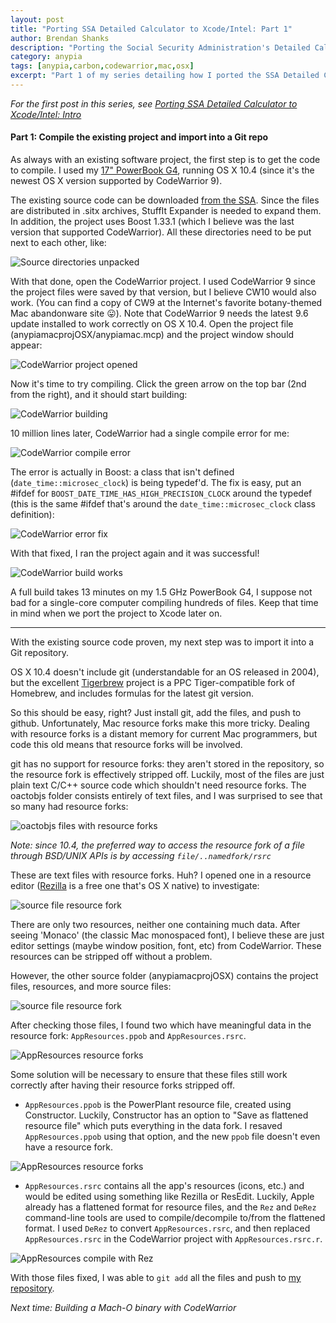```yaml
---
layout: post
title: "Porting SSA Detailed Calculator to Xcode/Intel: Part 1"
author: Brendan Shanks
description: "Porting the Social Security Administration's Detailed Calculator from CodeWarrior to Xcode and Intel: Part 1"
category: anypia
tags: [anypia,carbon,codewarrior,mac,osx]
excerpt: "Part 1 of my series detailing how I ported the SSA Detailed Calculator from PowerPC to Intel Macs"
---
```


*For the first post in this series, see [Porting SSA Detailed Calculator to Xcode/Intel: Intro](/2015/07/18/porting-anypia-to-xcodeintel)*

#### Part 1: Compile the existing project and import into a Git repo

As always with an existing software project, the first step is to get the code to compile. I used my [17" PowerBook G4](http://lowendmac.com/2004/17-powerbook-g4-1-5-ghz-mid-2004/), running OS X 10.4 (since it's the newest OS X version supported by CodeWarrior 9).

The existing source code can be downloaded [from the SSA](http://www.ssa.gov/OACT/anypia/source.html). Since the files are distributed in .sitx archives, StuffIt Expander is needed to expand them. In addition, the project uses Boost 1.33.1 (which I believe was the last version that supported CodeWarrior). All these directories need to be put next to each other, like:

<img src="/assets/posts/porting-ssa-detailed-calculator-to-xcodeintel-part-1/source_files_extracted.tiff" alt="Source directories unpacked"/>


With that done, open the CodeWarrior project. I used CodeWarrior 9 since the project files were saved by that version, but I believe CW10 would also work. (You can find a copy of CW9 at the Internet's favorite botany-themed Mac abandonware site 😛). Note that CodeWarrior 9 needs the latest 9.6 update installed to work correctly on OS X 10.4. Open the project file (anypiamacprojOSX/anypiamac.mcp) and the project window should appear:

<img src="/assets/posts/porting-ssa-detailed-calculator-to-xcodeintel-part-1/project.tiff" alt="CodeWarrior project opened"/>

Now it's time to try compiling. Click the green arrow on the top bar (2nd from the right), and it should start building:

<img src="/assets/posts/porting-ssa-detailed-calculator-to-xcodeintel-part-1/compiling_codewarrior.tiff" alt="CodeWarrior building"/>

10 million lines later, CodeWarrior had a single compile error for me:

<img src="/assets/posts/porting-ssa-detailed-calculator-to-xcodeintel-part-1/compiling_codewarrior_error.tiff" alt="CodeWarrior compile error"/>

The error is actually in Boost: a class that isn't defined (`date_time::microsec_clock`) is being typedef'd. The fix is easy, put an #ifdef for `BOOST_DATE_TIME_HAS_HIGH_PRECISION_CLOCK` around the typedef (this is the same #ifdef that's around the `date_time::microsec_clock` class definition):

<img src="/assets/posts/porting-ssa-detailed-calculator-to-xcodeintel-part-1/compiling_codewarrior_error_fix.tiff" alt="CodeWarrior error fix"/>

With that fixed, I ran the project again and it was successful!

<img src="/assets/posts/porting-ssa-detailed-calculator-to-xcodeintel-part-1/compiling_codewarrior_works.tiff" alt="CodeWarrior build works"/>

A full build takes 13 minutes on my 1.5 GHz PowerBook G4, I suppose not bad for a single-core computer compiling hundreds of files. Keep that time in mind when we port the project to Xcode later on.

---

With the existing source code proven, my next step was to import it into a Git repository.

OS X 10.4 doesn't include git (understandable for an OS released in 2004), but the excellent [Tigerbrew](https://github.com/mistydemeo/tigerbrew) project is a PPC Tiger-compatible fork of Homebrew, and includes formulas for the latest git version.

So this should be easy, right? Just install git, add the files, and push to github. Unfortunately, Mac resource forks make this more tricky. Dealing with resource forks is a distant memory for current Mac programmers, but code this old means that resource forks will be involved.

git has no support for resource forks: they aren't stored in the repository, so the resource fork is effectively stripped off. Luckily, most of the files are just plain text C/C++ source code which shouldn't need resource forks.
The oactobjs folder consists entirely of text files, and I was surprised to see that so many had resource forks:

<img src="/assets/posts/porting-ssa-detailed-calculator-to-xcodeintel-part-1/resource_fork_oactobjs_files.tiff" alt="oactobjs files with resource forks"/>

*Note: since 10.4, the preferred way to access the resource fork of a file through BSD/UNIX APIs is by accessing `file/..namedfork/rsrc`*

These are text files with resource forks. Huh? I opened one in a resource editor ([Rezilla](http://sourceforge.net/projects/rezilla/) is a free one that's OS X native) to investigate:

<img src="/assets/posts/porting-ssa-detailed-calculator-to-xcodeintel-part-1/source_file_resource_fork.tiff" alt="source file resource fork"/>

There are only two resources, neither one containing much data. After seeing 'Monaco' (the classic Mac monospaced font), I believe these are just editor settings (maybe window position, font, etc) from CodeWarrior. These resources can be stripped off without a problem.

However, the other source folder (anypiamacprojOSX) contains the project files, resources, and more source files:

<img src="/assets/posts/porting-ssa-detailed-calculator-to-xcodeintel-part-1/resource_fork_anypiamacprojOSX_files.tiff" alt="source file resource fork"/>

After checking those files, I found two which have meaningful data in the resource fork: `AppResources.ppob` and `AppResources.rsrc`.

<img src="/assets/posts/porting-ssa-detailed-calculator-to-xcodeintel-part-1/resource_fork_files_rezilla.tiff" alt="AppResources resource forks"/>

Some solution will be necessary to ensure that these files still work correctly after having their resource forks stripped off.

- `AppResources.ppob` is the PowerPlant resource file, created using Constructor. Luckily, Constructor has an option to "Save as flattened resource file" which puts everything in the data fork. I resaved `AppResources.ppob` using that option, and the new `ppob` file doesn't even have a resource fork.
<img src="/assets/posts/porting-ssa-detailed-calculator-to-xcodeintel-part-1/constructor_flattened_save.tiff" alt="AppResources resource forks"/>

- `AppResources.rsrc` contains all the app's resources (icons, etc.) and would be edited using something like Rezilla or ResEdit. Luckily, Apple already has a flattened format for resource files, and the `Rez` and `DeRez` command-line tools are used to compile/decompile to/from the flattened format. I used `DeRez` to convert `AppResources.rsrc`, and then replaced `AppResources.rsrc` in the CodeWarrior project with `AppResources.rsrc.r`.
<img src="/assets/posts/porting-ssa-detailed-calculator-to-xcodeintel-part-1/appresources_derez.tiff" alt="AppResources compile with Rez"/>

With those files fixed, I was able to `git add` all the files and push to [my repository](https://github.com/bslabs/anypiamac).

*Next time: Building a Mach-O binary with CodeWarrior*
